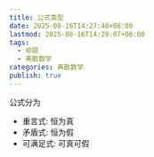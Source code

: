 ```yaml
---
title: 公式类型
date: 2025-08-16T14:27:48+08:00
lastmod: 2025-08-16T14:29:07+08:00
tags:
  - 命题
  - 离散数学
categories: 离散数学
publish: true
---
```


公式分为
- 重言式: 恒为真
- 矛盾式: 恒为假
- 可满足式: 可真可假
